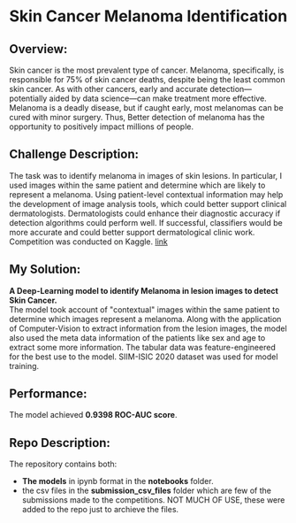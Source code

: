 # Skin Cancer Melanoma Identification

## Overview:
Skin cancer is the most prevalent type of cancer. Melanoma, specifically, is responsible for 75% of skin cancer deaths, despite being the least common skin cancer. As with other cancers, early and accurate detection—potentially aided by data science—can make treatment more effective. Melanoma is a deadly disease, but if caught early, most melanomas can be cured with minor surgery. Thus, Better detection of melanoma has the opportunity to positively impact millions of people. 
## Challenge Description:
The task was to identify melanoma in images of skin lesions. In particular, I used images within the same patient and determine which are likely to represent a melanoma. Using patient-level contextual information may help the development of image analysis tools, which could better support clinical dermatologists. Dermatologists could enhance their diagnostic accuracy if detection algorithms could perform well. If successful, classifiers would be more accurate and could better support dermatological clinic work. Competition was conducted on Kaggle. [link](https://www.kaggle.com/c/siim-isic-melanoma-classification/overview)
## My Solution:
**A Deep-Learning model to identify Melanoma in lesion images to detect Skin Cancer.**<br> The model took account of "contextual" images within the same patient to determine which images represent a melanoma. Along with the application of Computer-Vision to extract information from the lesion images, the model also used the meta data information of the patients like sex and age to extract some more information. The tabular data was feature-engineered for the best use to the model. SIIM-ISIC 2020 dataset was used for model training. 
## Performance:
The model achieved **0.9398 ROC-AUC score**.
## Repo Description:
The repository contains both:
- **The models** in ipynb format in the **notebooks** folder. 
- the csv files in the **submission_csv_files** folder which are few of the submissions made to the competitions. NOT MUCH OF USE, these were added to the repo just to archieve the files.
